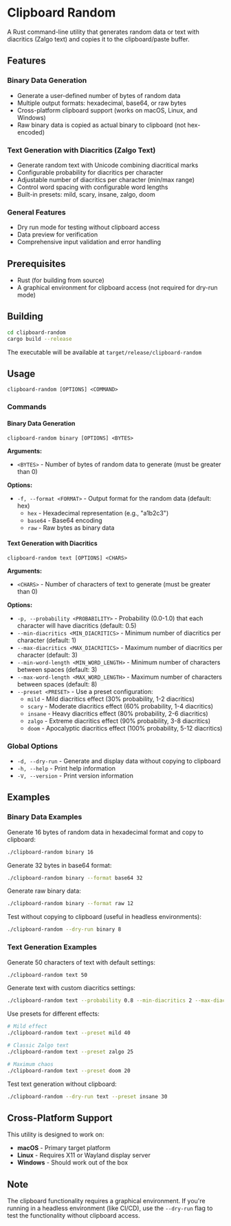 # Clipboard Random

A Rust command-line utility that generates random data or text with diacritics (Zalgo text) and copies it to the clipboard/paste buffer.

## Features

### Binary Data Generation
- Generate a user-defined number of bytes of random data
- Multiple output formats: hexadecimal, base64, or raw bytes
- Cross-platform clipboard support (works on macOS, Linux, and Windows)
- Raw binary data is copied as actual binary to clipboard (not hex-encoded)

### Text Generation with Diacritics (Zalgo Text)
- Generate random text with Unicode combining diacritical marks
- Configurable probability for diacritics per character
- Adjustable number of diacritics per character (min/max range)
- Control word spacing with configurable word lengths
- Built-in presets: mild, scary, insane, zalgo, doom

### General Features
- Dry run mode for testing without clipboard access
- Data preview for verification
- Comprehensive input validation and error handling

## Prerequisites

- Rust (for building from source)
- A graphical environment for clipboard access (not required for dry-run mode)

## Building

```bash
cd clipboard-random
cargo build --release
```

The executable will be available at `target/release/clipboard-random`

## Usage

```
clipboard-random [OPTIONS] <COMMAND>
```

### Commands

#### Binary Data Generation
```
clipboard-random binary [OPTIONS] <BYTES>
```

**Arguments:**
- `<BYTES>` - Number of bytes of random data to generate (must be greater than 0)

**Options:**
- `-f, --format <FORMAT>` - Output format for the random data (default: hex)
  - `hex` - Hexadecimal representation (e.g., "a1b2c3")
  - `base64` - Base64 encoding
  - `raw` - Raw bytes as binary data

#### Text Generation with Diacritics
```
clipboard-random text [OPTIONS] <CHARS>
```

**Arguments:**
- `<CHARS>` - Number of characters of text to generate (must be greater than 0)

**Options:**
- `-p, --probability <PROBABILITY>` - Probability (0.0-1.0) that each character will have diacritics (default: 0.5)
- `--min-diacritics <MIN_DIACRITICS>` - Minimum number of diacritics per character (default: 1)
- `--max-diacritics <MAX_DIACRITICS>` - Maximum number of diacritics per character (default: 3)
- `--min-word-length <MIN_WORD_LENGTH>` - Minimum number of characters between spaces (default: 3)
- `--max-word-length <MAX_WORD_LENGTH>` - Maximum number of characters between spaces (default: 8)
- `--preset <PRESET>` - Use a preset configuration:
  - `mild` - Mild diacritics effect (30% probability, 1-2 diacritics)
  - `scary` - Moderate diacritics effect (60% probability, 1-4 diacritics)
  - `insane` - Heavy diacritics effect (80% probability, 2-6 diacritics)
  - `zalgo` - Extreme diacritics effect (90% probability, 3-8 diacritics)
  - `doom` - Apocalyptic diacritics effect (100% probability, 5-12 diacritics)

### Global Options

- `-d, --dry-run` - Generate and display data without copying to clipboard
- `-h, --help` - Print help information
- `-V, --version` - Print version information

## Examples

### Binary Data Examples

Generate 16 bytes of random data in hexadecimal format and copy to clipboard:
```bash
./clipboard-random binary 16
```

Generate 32 bytes in base64 format:
```bash
./clipboard-random binary --format base64 32
```

Generate raw binary data:
```bash
./clipboard-random binary --format raw 12
```

Test without copying to clipboard (useful in headless environments):
```bash
./clipboard-random --dry-run binary 8
```

### Text Generation Examples

Generate 50 characters of text with default settings:
```bash
./clipboard-random text 50
```

Generate text with custom diacritics settings:
```bash
./clipboard-random text --probability 0.8 --min-diacritics 2 --max-diacritics 5 30
```

Use presets for different effects:
```bash
# Mild effect
./clipboard-random text --preset mild 40

# Classic Zalgo text
./clipboard-random text --preset zalgo 25

# Maximum chaos
./clipboard-random text --preset doom 20
```

Test text generation without clipboard:
```bash
./clipboard-random --dry-run text --preset insane 30
```

## Cross-Platform Support

This utility is designed to work on:

- **macOS** - Primary target platform
- **Linux** - Requires X11 or Wayland display server
- **Windows** - Should work out of the box

## Note

The clipboard functionality requires a graphical environment. If you're running in a headless environment (like CI/CD), use the `--dry-run` flag to test the functionality without clipboard access.